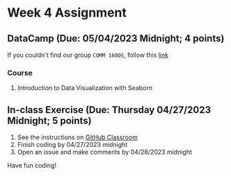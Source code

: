 # Week 4 Assignment 

## DataCamp (Due: 05/04/2023 Midnight; 4 points)

If you couldn't find our group `COMM 160DS`, follow this [link](https://support.datacamp.com/hc/en-us/articles/4409828327959-Navigating-DataCamp-Learn-Workspace-Certification-Groups)

### Course

1.  Introduction to Data Visualization with Seaborn

## In-class Exercise (Due: Thursday 04/27/2023 Midnight; 5 points)

1. See the instructions on [GitHub Classroom](https://classroom.github.com/a/dzaORAq5)
2. Finish coding by 04/27/2023 midnight
3. Open an issue and make comments by 04/28/2023 midnight

Have fun coding! 

